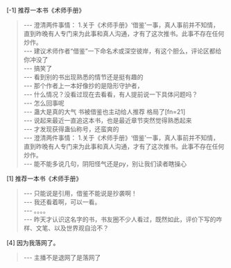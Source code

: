 
[-1] 推荐一本书《术师手册》
>--- 澄清两件事情：
1.关于《术师手册》‘借鉴’一事，真人事前并不知情，直到昨晚有人专门来为此事和真人沟通，才有了这次推书。此事不存在任何炒作。<br>
>--- 建议术师作者“借鉴”一下命名术或深空彼岸，有这个胆么，评论区都给你冲没了<br>
>--- 搞笑了<br>
>--- 看到别的书出现熟悉的情节还是挺有趣的<br>
>--- 那个作者上一本好像抄的是隐形守护者，<br>
>--- 什么情况？没看过现在去看看，有人提前说一下具体问题吗？<br>
>--- 怎么回事呢<br>
>--- 蛊大是真的大气 书被借鉴也主动给人推荐 格局了[fn=21]<br>
>--- 说起来最近一直追这本书，也是最近章节突然觉得熟悉起来<br>
>--- 才发现获得蛊仙称号，还蛮爽的<br>
>--- 澄清两件事情：
1.关于《术师手册》‘借鉴’一事，真人事前并不知情，直到昨晚有人专门来为此事和真人沟通，才有了这次推书。此事不存在任何炒作。<br>
>--- 能不能多说几句，阴阳怪气还是py，别让我们读者瞎操心<br>

[1] 推荐一本书《术师手册》
>--- 只能说是引用，借鉴不能说是抄袭啊！<br>
>--- 我还看着啊，可以一看。<br>
>--- 。。。。<br>
>--- 昨天才认识这名字的书，书友圈不少人看过，既然如此，评价下写的咋样、文笔、以及世界观自洽不？<br>

[4] 因为我落网了。
>--- 主播不是退网了是落网了<br>
